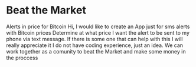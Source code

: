 # Beat the Market 
Alerts in price for Bitcoin
Hi, I would like to create an App just for sms alerts with Bitcoin prices 
Determine at what price I want the alert to be sent to my phone via text message. 
If there is some one that can help with this I will really appreciate it 
I do not have coding experience, just an idea. 
We can work together as a comunity to beat the Market and make some money in the proccess  
